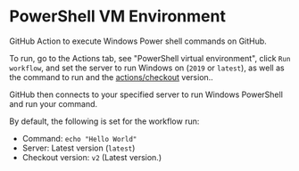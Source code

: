 # PowerShell VM Environment
GitHub Action to execute Windows Power shell commands on GitHub.

To run, go to the Actions tab, see "PowerShell virtual environment", click `Run workflow`, and set the server to run Windows on (`2019` or `latest`), as well as the command to run and the [actions/checkout](https://github.com/marketplace/actions/checkout) version..

GitHub then connects to your specified server to run Windows PowerShell and run your command.

By default, the following is set for the workflow run:
* Command: `echo "Hello World"`
* Server: Latest version (`latest`)
* Checkout version: `v2` (Latest version.)
